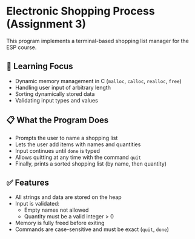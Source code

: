 # Electronic Shopping Process (Assignment 3)

This program implements a terminal-based shopping list manager for the ESP course.

## 🧠 Learning Focus

- Dynamic memory management in C (`malloc`, `calloc`, `realloc`, `free`)
- Handling user input of arbitrary length
- Sorting dynamically stored data
- Validating input types and values

## 📋 What the Program Does

- Prompts the user to name a shopping list
- Lets the user add items with names and quantities
- Input continues until `done` is typed
- Allows quitting at any time with the command `quit`
- Finally, prints a sorted shopping list (by name, then quantity)

## ✅ Features

- All strings and data are stored on the heap
- Input is validated:
  - Empty names not allowed
  - Quantity must be a valid integer > 0
- Memory is fully freed before exiting
- Commands are case-sensitive and must be exact (`quit`, `done`)
